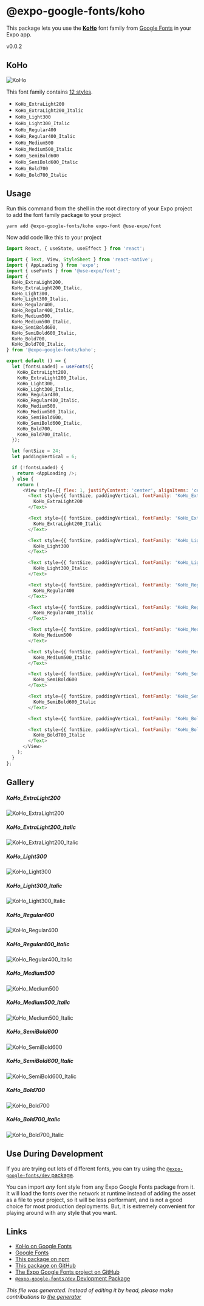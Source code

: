 # @expo-google-fonts/koho

This package lets you use the [**KoHo**](https://fonts.google.com/specimen/KoHo) font family from [Google Fonts](https://fonts.google.com/) in your Expo app.

v0.0.2

## KoHo

![KoHo](./font-family.png)

This font family contains [12 styles](#gallery).

- `KoHo_ExtraLight200`
- `KoHo_ExtraLight200_Italic`
- `KoHo_Light300`
- `KoHo_Light300_Italic`
- `KoHo_Regular400`
- `KoHo_Regular400_Italic`
- `KoHo_Medium500`
- `KoHo_Medium500_Italic`
- `KoHo_SemiBold600`
- `KoHo_SemiBold600_Italic`
- `KoHo_Bold700`
- `KoHo_Bold700_Italic`

## Usage

Run this command from the shell in the root directory of your Expo project to add the font family package to your project
```sh
yarn add @expo-google-fonts/koho expo-font @use-expo/font
```

Now add code like this to your project
```js
import React, { useState, useEffect } from 'react';

import { Text, View, StyleSheet } from 'react-native';
import { AppLoading } from 'expo';
import { useFonts } from '@use-expo/font';
import {
  KoHo_ExtraLight200,
  KoHo_ExtraLight200_Italic,
  KoHo_Light300,
  KoHo_Light300_Italic,
  KoHo_Regular400,
  KoHo_Regular400_Italic,
  KoHo_Medium500,
  KoHo_Medium500_Italic,
  KoHo_SemiBold600,
  KoHo_SemiBold600_Italic,
  KoHo_Bold700,
  KoHo_Bold700_Italic,
} from '@expo-google-fonts/koho';

export default () => {
  let [fontsLoaded] = useFonts({
    KoHo_ExtraLight200,
    KoHo_ExtraLight200_Italic,
    KoHo_Light300,
    KoHo_Light300_Italic,
    KoHo_Regular400,
    KoHo_Regular400_Italic,
    KoHo_Medium500,
    KoHo_Medium500_Italic,
    KoHo_SemiBold600,
    KoHo_SemiBold600_Italic,
    KoHo_Bold700,
    KoHo_Bold700_Italic,
  });

  let fontSize = 24;
  let paddingVertical = 6;

  if (!fontsLoaded) {
    return <AppLoading />;
  } else {
    return (
      <View style={{ flex: 1, justifyContent: 'center', alignItems: 'center' }}>
        <Text style={{ fontSize, paddingVertical, fontFamily: 'KoHo_ExtraLight200' }}>
          KoHo_ExtraLight200
        </Text>

        <Text style={{ fontSize, paddingVertical, fontFamily: 'KoHo_ExtraLight200_Italic' }}>
          KoHo_ExtraLight200_Italic
        </Text>

        <Text style={{ fontSize, paddingVertical, fontFamily: 'KoHo_Light300' }}>
          KoHo_Light300
        </Text>

        <Text style={{ fontSize, paddingVertical, fontFamily: 'KoHo_Light300_Italic' }}>
          KoHo_Light300_Italic
        </Text>

        <Text style={{ fontSize, paddingVertical, fontFamily: 'KoHo_Regular400' }}>
          KoHo_Regular400
        </Text>

        <Text style={{ fontSize, paddingVertical, fontFamily: 'KoHo_Regular400_Italic' }}>
          KoHo_Regular400_Italic
        </Text>

        <Text style={{ fontSize, paddingVertical, fontFamily: 'KoHo_Medium500' }}>
          KoHo_Medium500
        </Text>

        <Text style={{ fontSize, paddingVertical, fontFamily: 'KoHo_Medium500_Italic' }}>
          KoHo_Medium500_Italic
        </Text>

        <Text style={{ fontSize, paddingVertical, fontFamily: 'KoHo_SemiBold600' }}>
          KoHo_SemiBold600
        </Text>

        <Text style={{ fontSize, paddingVertical, fontFamily: 'KoHo_SemiBold600_Italic' }}>
          KoHo_SemiBold600_Italic
        </Text>

        <Text style={{ fontSize, paddingVertical, fontFamily: 'KoHo_Bold700' }}>KoHo_Bold700</Text>

        <Text style={{ fontSize, paddingVertical, fontFamily: 'KoHo_Bold700_Italic' }}>
          KoHo_Bold700_Italic
        </Text>
      </View>
    );
  }
};

```

## Gallery

##### KoHo_ExtraLight200
![KoHo_ExtraLight200](./7b4addbdb3d0cadc2f6c0149b90b29c059dc7f2be08d0b28292acb880db45124.ttf.png)

##### KoHo_ExtraLight200_Italic
![KoHo_ExtraLight200_Italic](./73dd6271884581477beeb0860878fd6b524f3e880cc020295c24e2bf1d41a70c.ttf.png)

##### KoHo_Light300
![KoHo_Light300](./676e89293e4714a1c63fdd477c5dc88950461834031e2ea0437e65b31fc5a03a.ttf.png)

##### KoHo_Light300_Italic
![KoHo_Light300_Italic](./5c2ce20516635678f4f67581782cd3c0429b8cf361e732c24021bc1711fc609e.ttf.png)

##### KoHo_Regular400
![KoHo_Regular400](./e8128e00cc778e37cc7db7f518f22ca833399d8c4bdfac07fd1fd063435ba658.ttf.png)

##### KoHo_Regular400_Italic
![KoHo_Regular400_Italic](./3225382b5d36a6963f8d1cc5fb60086a657ecb39882bab5259eda483f292af57.ttf.png)

##### KoHo_Medium500
![KoHo_Medium500](./90a011adf31d93ee90f5e105dd20a7a69e7de53626672d10449e9bced87b5916.ttf.png)

##### KoHo_Medium500_Italic
![KoHo_Medium500_Italic](./cd0a466ebee7135ca6790a7908264c0457b65dbd9c927ec7082f43827d45f5d4.ttf.png)

##### KoHo_SemiBold600
![KoHo_SemiBold600](./7cf86562498ddfbbaa3a3b5d46e848407702a925472a4a3e76ab1ef1a7949106.ttf.png)

##### KoHo_SemiBold600_Italic
![KoHo_SemiBold600_Italic](./cd527fcf4a07b728233b2d93e0ef12477bf9988918e604f16fd823a15a2c3639.ttf.png)

##### KoHo_Bold700
![KoHo_Bold700](./c059ce850125c2f3bec60528a808fea56f6191b9b9bac380a4a38da9d2f42bfa.ttf.png)

##### KoHo_Bold700_Italic
![KoHo_Bold700_Italic](./16a471d3f9b251d19034945ede1cd8c304c08caba74db67fc08e01556ec0e3b4.ttf.png)


## Use During Development

If you are trying out lots of different fonts, you can try using the [`@expo-google-fonts/dev` package](https://www.npmjs.com/package/@expo-google-fonts/dev).

You can import *any* font style from any Expo Google Fonts package from it. It will load the fonts
over the network at runtime instead of adding the asset as a file to your project, so it will be 
less performant, and is not a good choice for most production deployments. But, it is extremely convenient
for playing around with any style that you want.

## Links

- [KoHo on Google Fonts](https://fonts.google.com/specimen/KoHo)
- [Google Fonts](https://fonts.google.com/)
- [This package on npm](https://www.npmjs.com/package/@expo-google-fonts/koho)
- [This package on GitHub](https://github.com/expo/google-fonts/tree/master/font-packages/koho)
- [The Expo Google Fonts project on GitHub](https://github.com/expo/google-fonts)
- [`@expo-google-fonts/dev` Devlopment Package](https://github.com/expo/google-fonts/tree/master/font-packages/dev)


*This file was generated. Instead of editing it by head, please make contributions to [the generator](https://github.com/expo/google-fonts/tree/master/packages/generator)*

